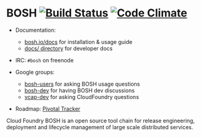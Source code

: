 # BOSH [![Build Status](https://travis-ci.org/cloudfoundry/bosh.png?branch=master)](https://travis-ci.org/cloudfoundry/bosh) [![Code Climate](https://codeclimate.com/github/cloudfoundry/bosh.png)](https://codeclimate.com/github/cloudfoundry/bosh)

* Documentation:
	- [bosh.io/docs](https://bosh.io/docs) for installation & usage guide
	- [docs/ directory](docs/) for developer docs

* IRC: `#bosh` on freenode

* Google groups:
	- [bosh-users](https://groups.google.com/a/cloudfoundry.org/group/bosh-users/topics) for asking BOSH usage questions
	- [bosh-dev](https://groups.google.com/a/cloudfoundry.org/group/bosh-dev/topics) for having BOSH dev discussions
	- [vcap-dev](https://groups.google.com/a/cloudfoundry.org/group/vcap-dev/topics) for asking CloudFoundry questions

* Roadmap: [Pivotal Tracker](https://www.pivotaltracker.com/n/projects/956238)

Cloud Foundry BOSH is an open source tool chain for release engineering, deployment and lifecycle management of large scale distributed services.
